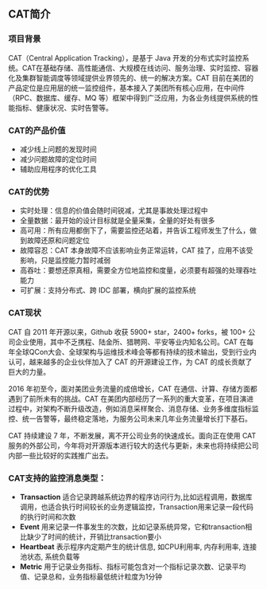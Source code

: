## CAT简介

### 项目背景

CAT（Central Application Tracking），是基于 Java 开发的分布式实时监控系统。CAT在基础存储、高性能通信、大规模在线访问、服务治理、实时监控、容器化及集群智能调度等领域提供业界领先的、统一的解决方案。CAT 目前在美团的产品定位是应用层的统一监控组件，基本接入了美团所有核心应用，在中间件（RPC、数据库、缓存、MQ 等）框架中得到广泛应用，为各业务线提供系统的性能指标、健康状况、实时告警等。


### CAT的产品价值

- 减少线上问题的发现时间
- 减少问题故障的定位时间
- 辅助应用程序的优化工具


### CAT的优势

- 实时处理：信息的价值会随时间锐减，尤其是事故处理过程中
- 全量数据：最开始的设计目标就是全量采集，全量的好处有很多
- 高可用：所有应用都倒下了，需要监控还站着，并告诉工程师发生了什么，做到故障还原和问题定位
- 故障容忍：CAT 本身故障不应该影响业务正常运转，CAT 挂了，应用不该受影响，只是监控能力暂时减弱
- 高吞吐：要想还原真相，需要全方位地监控和度量，必须要有超强的处理吞吐能力
- 可扩展：支持分布式、跨 IDC 部署，横向扩展的监控系统


### CAT现状

CAT 自 2011 年开源以来，Github 收获 5900+ star，2400+ forks，被 100+ 公司企业使用，其中不乏携程、陆金所、猎聘网、平安等业内知名公司。CAT 在每年全球QCon大会、全球架构与运维技术峰会等都有持续的技术输出，受到行业内认可，越来越多的企业伙伴加入了 CAT 的开源建设工作，为 CAT 的成长贡献了巨大的力量。

2016 年初至今，面对美团业务流量的成倍增长，CAT 在通信、计算、存储方面都遇到了前所未有的挑战。CAT 在美团内部经历了一系列的重大变革，在项目演进过程中，对架构不断升级改造，例如消息采样聚合、消息存储、业务多维度指标监控、统一告警等，最终稳定落地，为服务公司未来几年业务流量增长打下基石。

CAT 持续建设 7 年，不断发展，离不开公司业务的快速成长。面向正在使用 CAT 服务的外部公司，今年将对开源版本进行较大的迭代与更新，未来也将持续把公司内部一些比较好的实践推广出去。


### CAT支持的监控消息类型：

+  **Transaction**	  适合记录跨越系统边界的程序访问行为,比如远程调用，数据库调用，也适合执行时间较长的业务逻辑监控，Transaction用来记录一段代码的执行时间和次数
+  **Event**	   用来记录一件事发生的次数，比如记录系统异常，它和transaction相比缺少了时间的统计，开销比transaction要小
+  **Heartbeat**	表示程序内定期产生的统计信息, 如CPU利用率, 内存利用率, 连接池状态, 系统负载等
+  **Metric**	  用于记录业务指标、指标可能包含对一个指标记录次数、记录平均值、记录总和，业务指标最低统计粒度为1分钟
